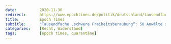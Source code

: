 ```yaml
---
date:          2020-11-30
redirect:      https://www.epochtimes.de/politik/deutschland/tausendfache-schwere-freiheitsberaubung-50-anwaelte-schreiben-offenen-brief-gegen-corona-quarantaene-a3390749.html
title:         Epoch Times
subtitle:      "Tausendfache „schwere Freiheitsberaubung“: 50 Anwälte schreiben Offenen Brief gegen Corona-Quarantäne"
categories:    [Recht, Widerstand]
tags:          [epoch times, quarantäne]
---
```

